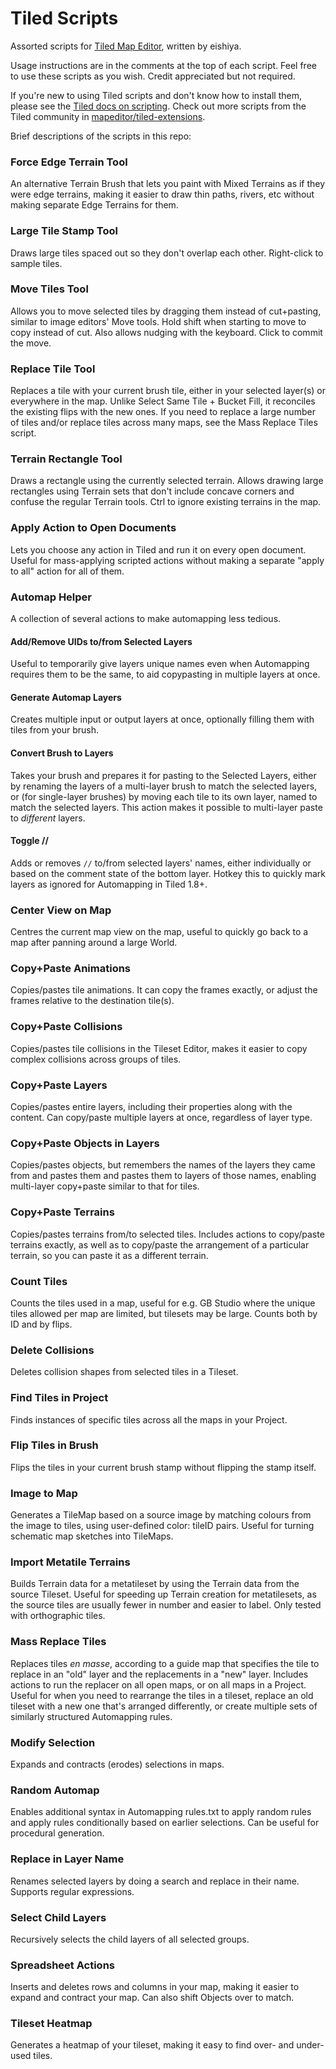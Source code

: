 # Tiled Scripts
Assorted scripts for [Tiled Map Editor](https://www.mapeditor.org/), written by eishiya.

Usage instructions are in the comments at the top of each script. Feel free to use these scripts as you wish. Credit appreciated but not required.

If you're new to using Tiled scripts and don't know how to install them, please see the [Tiled docs on scripting](https://doc.mapeditor.org/en/stable/reference/scripting/#scripted-extensions). Check out more scripts from the Tiled community in [mapeditor/tiled-extensions](https://github.com/mapeditor/tiled-extensions).

Brief descriptions of the scripts in this repo:

### Force Edge Terrain Tool
An alternative Terrain Brush that lets you paint with Mixed Terrains as if they were edge terrains, making it easier to draw thin paths, rivers, etc without making separate Edge Terrains for them.

### Large Tile Stamp Tool
Draws large tiles spaced out so they don't overlap each other. Right-click to sample tiles.

### Move Tiles Tool
Allows you to move selected tiles by dragging them instead of cut+pasting, similar to image editors' Move tools. Hold shift when starting to move to copy instead of cut. Also allows nudging with the keyboard. Click to commit the move.

### Replace Tile Tool
Replaces a tile with your current brush tile, either in your selected layer(s) or everywhere in the map. Unlike Select Same Tile + Bucket Fill, it reconciles the existing flips with the new ones. If you need to replace a large number of tiles and/or replace tiles across many maps, see the Mass Replace Tiles script.

### Terrain Rectangle Tool
Draws a rectangle using the currently selected terrain. Allows drawing large rectangles using Terrain sets that don't include concave corners and confuse the regular Terrain tools. Ctrl to ignore existing terrains in the map.

### Apply Action to Open Documents
Lets you choose any action in Tiled and run it on every open document. Useful for mass-applying scripted actions without making a separate "apply to all" action for all of them.

### Automap Helper
A collection of several actions to make automapping less tedious.
#### Add/Remove UIDs to/from Selected Layers
Useful to temporarily give layers unique names even when Automapping requires them to be the same, to aid copypasting in multiple layers at once.
#### Generate Automap Layers
Creates multiple input or output layers at once, optionally filling them with tiles from your brush.
#### Convert Brush to Layers
Takes your brush and prepares it for pasting to the Selected Layers, either by renaming the layers of a multi-layer brush to match the selected layers, or (for single-layer brushes) by moving each tile to its own layer, named to match the selected layers. This action makes it possible to multi-layer paste to *different* layers.
#### Toggle //
Adds or removes `//` to/from selected layers' names, either individually or based on the comment state of the bottom layer. Hotkey this to quickly mark layers as ignored for Automapping in Tiled 1.8+.

### Center View on Map
Centres the current map view on the map, useful to quickly go back to a map after panning around a large World.

### Copy+Paste Animations
Copies/pastes tile animations. It can copy the frames exactly, or adjust the frames relative to the destination tile(s).

### Copy+Paste Collisions
Copies/pastes tile collisions in the Tileset Editor, makes it easier to copy complex collisions across groups of tiles.

### Copy+Paste Layers
Copies/pastes entire layers, including their properties along with the content. Can copy/paste multiple layers at once, regardless of layer type.

### Copy+Paste Objects in Layers
Copies/pastes objects, but remembers the names of the layers they came from and pastes them and pastes them to layers of those names, enabling multi-layer copy+paste similar to that for tiles.

### Copy+Paste Terrains
Copies/pastes terrains from/to selected tiles. Includes actions to copy/paste terrains exactly, as well as to copy/paste the arrangement of a particular terrain, so you can paste it as a different terrain.

### Count Tiles
Counts the tiles used in a map, useful for e.g. GB Studio where the unique tiles allowed per map are limited, but tilesets may be large. Counts both by ID and by flips.

### Delete Collisions
Deletes collision shapes from selected tiles in a Tileset.

### Find Tiles in Project
Finds instances of specific tiles across all the maps in your Project.

### Flip Tiles in Brush
Flips the tiles in your current brush stamp without flipping the stamp itself.

### Image to Map
Generates a TileMap based on a source image by matching colours from the image to tiles, using user-defined color: tileID pairs. Useful for turning schematic map sketches into TileMaps.

### Import Metatile Terrains
Builds Terrain data for a metatileset by using the Terrain data from the source Tileset. Useful for speeding up Terrain creation for metatilesets, as the source tiles are usually fewer in number and easier to label. Only tested with orthographic tiles.

### Mass Replace Tiles
Replaces tiles *en masse*, according to a guide map that specifies the tile to replace in an "old" layer and the replacements in a "new" layer. Includes actions to run the replacer on all open maps, or on all maps in a Project. Useful for when you need to rearrange the tiles in a tileset, replace an old tileset with a new one that's arranged differently, or create multiple sets of similarly structured Automapping rules.

### Modify Selection
Expands and contracts (erodes) selections in maps.

### Random Automap
Enables additional syntax in Automapping rules.txt to apply random rules and apply rules conditionally based on earlier selections. Can be useful for procedural generation.

### Replace in Layer Name
Renames selected layers by doing a search and replace in their name. Supports regular expressions.

### Select Child Layers
Recursively selects the child layers of all selected groups.

### Spreadsheet Actions
Inserts and deletes rows and columns in your map, making it easier to expand and contract your map. Can also shift Objects over to match.

### Tileset Heatmap
Generates a heatmap of your tileset, making it easy to find over- and under-used tiles.
